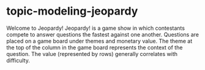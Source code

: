 # topic-modeling-jeopardy

Welcome to Jeopardy! Jeopardy! is a game show in which contestants compete to answer questions the fastest against one another. Questions are placed on a game board under themes and monetary value. The theme at the top of the column in the game board represents the context of the question. The value (represented by rows) generally correlates with difficulty. 
